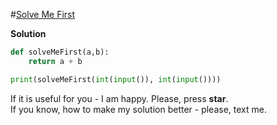 #[Solve Me First](https://www.hackerrank.com/challenges/solve-me-first/problem)

**Solution**
<br>
```python
def solveMeFirst(a,b):
    return a + b

print(solveMeFirst(int(input()), int(input())))
```

If it is useful for you - I am happy. Please, press **star**.
<br>
If you know, how to make my solution better - please, text me.

